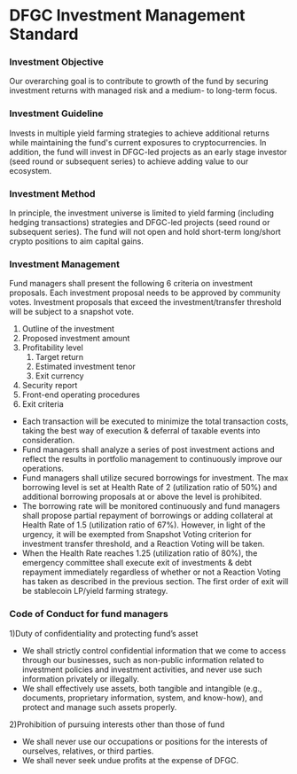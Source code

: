 # DFGC Investment Management Standard

### **Investment Objective**

Our overarching goal is to contribute to growth of the fund by securing investment returns with managed risk and a medium- to long-term focus.

### **Investment Guideline**

Invests in multiple yield farming strategies to achieve additional returns while maintaining the fund's current exposures to cryptocurrencies. In addition, the fund will invest in DFGC-led projects as an early stage investor (seed round or subsequent series) to achieve adding value to our ecosystem.

### **Investment Method**

In principle, the investment universe is limited to yield farming (including hedging transactions) strategies and DFGC-led projects (seed round or subsequent series). The fund will not open and hold short-term long/short crypto positions to aim capital gains.

### **Investment Management**

Fund managers shall present the following 6 criteria on investment proposals. Each investment proposal needs to be approved by community votes. Investment proposals that exceed the investment/transfer threshold will be subject to a snapshot vote.

1. Outline of the investment
2. Proposed investment amount
3. Profitability level
   1. Target return
   2. Estimated investment tenor
   3. Exit currency
4. Security report
5. Front-end operating procedures
6. Exit criteria

* Each transaction will be executed to minimize the total transaction costs, taking the best way of execution & deferral of taxable events into consideration.
* Fund managers shall analyze a series of post investment actions and reflect the results in portfolio management to continuously improve our operations.
* Fund managers shall utilize secured borrowings for investment. The max borrowing level is set at Health Rate of 2 (utilization ratio of 50%) and additional borrowing proposals at or above the level is prohibited.
* The borrowing rate will be monitored continuously and fund managers shall propose partial repayment of borrowings or adding collateral at Health Rate of 1.5 (utilization ratio of 67%). However, in light of the urgency, it will be exempted from Snapshot Voting criterion for investment transfer threshold, and a Reaction Voting will be taken.
* When the Health Rate reaches 1.25 (utilization ratio of 80%), the emergency committee shall execute exit of investments & debt repayment immediately regardless of whether or not a Reaction Voting has taken as described in the previous section. The first order of exit will be stablecoin LP/yield farming strategy.

### **Code of Conduct for fund managers**

1\)Duty of confidentiality and protecting fund’s asset

* We shall strictly control confidential information that we come to access through our businesses, such as non-public information related to investment policies and investment activities, and never use such information privately or illegally.
* We shall effectively use assets, both tangible and intangible (e.g., documents, proprietary information, system, and know-how), and protect and manage such assets properly.

2\)Prohibition of pursuing interests other than those of fund

* We shall never use our occupations or positions for the interests of ourselves, relatives, or third parties.
* We shall never seek undue profits at the expense of DFGC.
